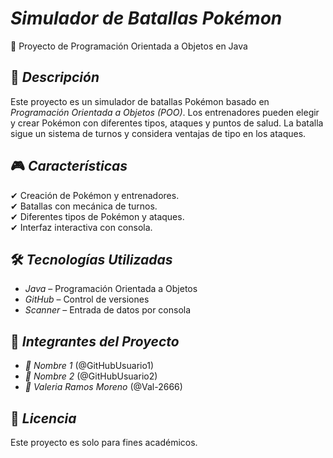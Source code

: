   
# *Simulador de Batallas Pokémon*  
🚀 Proyecto de Programación Orientada a Objetos en Java  

## 📌 *Descripción*  
Este proyecto es un simulador de batallas Pokémon basado en *Programación Orientada a Objetos (POO)*. Los entrenadores pueden elegir y crear Pokémon con diferentes tipos, ataques y puntos de salud. La batalla sigue un sistema de turnos y considera ventajas de tipo en los ataques.  

## 🎮 *Características*  
✔ Creación de Pokémon y entrenadores.  
✔ Batallas con mecánica de turnos.  
✔ Diferentes tipos de Pokémon y ataques.  
✔ Interfaz interactiva con consola.  

## 🛠 *Tecnologías Utilizadas*  
* *Java* – Programación Orientada a Objetos  
* *GitHub* – Control de versiones  
* *Scanner* – Entrada de datos por consola  

## 🤝 *Integrantes del Proyecto*  
* *📌 Nombre 1* (@GitHubUsuario1) 
* *📌 Nombre 2* (@GitHubUsuario2) 
* *📌 Valeria Ramos Moreno* (@Val-2666) 

## 📜 *Licencia*  
Este proyecto es solo para fines académicos.
